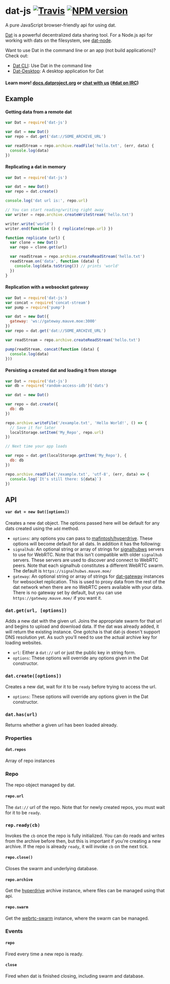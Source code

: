 # dat-js [![Travis](https://api.travis-ci.org/datproject/dat-js.svg)](https://travis-ci.org/datproject/dat-js)  [![NPM version](https://img.shields.io/npm/v/dat-js.svg?style=flat-square)](https://npmjs.org/package/dat)

A pure JavaScript browser-friendly api for using dat.

[Dat](http://datproject.org) is a powerful decentralized data sharing tool. For a Node.js api for working with dats on the filesystem, see [dat-node](http://github.com/datproject/dat-node).

Want to use Dat in the command line or an app (not build applications)? Check out:

* [Dat CLI](https://github.com/datproject/dat): Use Dat in the command line
* [Dat-Desktop](https://github.com/datproject/dat-desktop): A desktop application for Dat

#### Learn more! [docs.datproject.org](http://docs.datproject.org/) or [chat with us](https://gitter.im/datproject/discussions) ([#dat on IRC](http://webchat.freenode.net/?channels=dat))

## Example

#### Getting data from a remote dat

```js
var Dat = require('dat-js')

var dat = new Dat()
var repo = dat.get('dat://SOME_ARCHIVE_URL')

var readStream = repo.archive.readFile('hello.txt', (err, data) {
  console.log(data)
})
```

#### Replicating a dat in memory

```js
var Dat = require('dat-js')

var dat = new Dat()
var repo = dat.create()

console.log('dat url is:', repo.url)

// You can start reading/writing right away
var writer = repo.archive.createWriteStream('hello.txt')

writer.write('world')
writer.end(function () { replicate(repo.url) })

function replicate (url) {
  var clone = new Dat()
  var repo = clone.get(url)

  var readStream = repo.archive.createReadStream('hello.txt')
  readStream.on('data', function (data) {
    console.log(data.toString()) // prints 'world'
  })
}
```

#### Replication with a websocket gateway

```js
var Dat = require('dat-js')
var concat = require('concat-stream')
var pump = require('pump')

var dat = new Dat({
  gateway: 'ws://gateway.mauve.moe:3000'
})
var repo = dat.get('dat://SOME_ARCHIVE_URL')

var readStream = repo.archive.createReadStream('hello.txt')

pump(readStream, concat(function (data) {
  console.log(data)
}))
```

#### Persisting a created dat and loading it from storage

```js
var Dat = require('dat-js')
var db = require('random-access-idb')('dats')

var dat = new Dat()

var repo = dat.create({
  db: db
})

repo.archive.writeFile('/example.txt', 'Hello World!', () => {
  // Save it for later
  localStorage.setItem('My_Repo', repo.url)
})

// Next time your app loads

var repo = dat.get(localStorage.getItem('My_Repo'), {
  db: db
})

repo.archive.readFile('/example.txt', 'utf-8', (err, data) => {
  console.log(`It's still there: ${data}`)
})
```

## API

#### `var dat = new Dat([options])`

Creates a new dat object. The options passed here will be default for any dats created using the `add` method.

 * `options`: any options you can pass to [mafintosh/hyperdrive](https://github.com/mafintosh/hyperdrive). These options will become default for all dats. In addition it has the following:
  * `signalhub`: An optional string or array of strings for [signalhubws](https://github.com/soyuka/signalhubws) servers to use for WebRTC. Note that this isn't compatible with older `signalhub` servers. These servers are used to discover and connect to WebRTC peers. Note that each signalhub constitutes a different WebRTC swarm. The default is `https://signalhubws.mauve.moe/`
  * `gateway`: An optional string or array of strings for [dat-gateway](https://github.com/garbados/dat-gateway/) instances for websocket replication. This is used to proxy data from the rest of the dat network when there are no WebRTC peers available with your data. There is no gateway set by default, but you can use `https://gateway.mauve.moe/` if you want it.

### `dat.get(url, [options])`

Adds a new dat with the given url. Joins the appropriate swarm for that url and begins to upload and download data. If the dat was already added, it will return the existing instance. One gotcha is that dat-js doesn't support DNS resolution yet. As such you'll need to use the actual archive key for loading websites.

 * `url`: Either a `dat://` url or just the public key in string form.
 * `options`: These options will override any options given in the Dat constructor.

### `dat.create([options])`

Creates a new dat, wait for it to be `ready` before trying to access the url.

* `options`: These options will override any options given in the Dat constructor.

### `dat.has(url)`

Returns whether a given url has been loaded already.

### Properties

#### `dat.repos`

Array of repo instances

### Repo

The repo object managed by dat.

#### `repo.url`

The `dat://` url of the repo. Note that for newly created repos, you must wait for it to be `ready`.

### `rep.ready(cb)`

Invokes the `cb` once the repo is fully initialized. You can do reads and writes from the archive before then, but this is important if you're creating a new archive. If the repo is already `ready`, it will invoke `cb` on the next tick.

#### `repo.close()`

Closes the swarm and underlying database.

#### `repo.archive`

Get the [hyperdrive](https://github.com/mafintosh/hyperdrive/#api) archive instance, where files can be managed using that api.

#### `repo.swarm`

Get the [webrtc-swarm](https://github.com/mafintosh/webrtc-swarm/#api) instance, where the swarm can be managed.

### Events

#### `repo`

Fired every time a new repo is ready.

#### `close`

Fired when dat is finished closing, including swarm and database.

